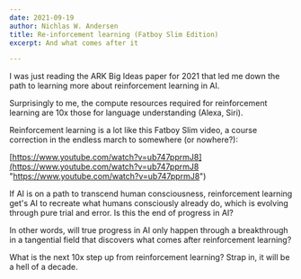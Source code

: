 ```yaml
---
date: 2021-09-19
author: Nichlas W. Andersen
title: Re-inforcement learning (Fatboy Slim Edition)
excerpt: And what comes after it

---
```

I was just reading the ARK Big Ideas paper for 2021 that led me down the path to learning more about reinforcement learning in AI.

Surprisingly to me, the compute resources required for reinforcement learning are 10x those for language understanding (Alexa, Siri).

Reinforcement learning is a lot like this Fatboy Slim video, a course correction in the endless march to somewhere (or nowhere?):

[https://www.youtube.com/watch?v=ub747pprmJ8](https://www.youtube.com/watch?v=ub747pprmJ8 "https://www.youtube.com/watch?v=ub747pprmJ8")

If AI is on a path to transcend human consciousness, reinforcement learning get's AI to recreate what humans consciously already do, which is evolving through pure trial and error. Is this the end of progress in AI?

In other words, will true progress in AI only happen through a breakthrough in a tangential field that discovers what comes after reinforcement learning? 

What is the next 10x step up from reinforcement learning? Strap in, it will be a hell of a decade.
